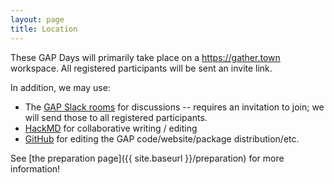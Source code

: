 ```yaml
---
layout: page
title: Location
---
```

These GAP Days will primarily take place on a <https://gather.town> workspace.
All registered participants will be sent an invite link.

In addition, we may use:
- The [GAP Slack rooms](https://gap-system.slack.com) for discussions -- requires
  an invitation to join; we will send those to all registered participants.
- [HackMD](https://hackmd.io) for collaborative writing / editing
- [GitHub](https://github.com) for editing the GAP code/website/package distribution/etc.

See [the preparation page]({{ site.baseurl }}/preparation) for more information!
